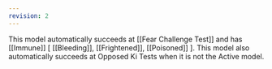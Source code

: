 ```yaml
---
revision: 2
---
```

This model automatically succeeds at [[Fear Challenge Test]] and has [[Immune]] [ [[Bleeding]], [[Frightened]], [[Poisoned]] ].
This model also automatically succeeds at Opposed Ki Tests when it is not the Active model.